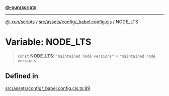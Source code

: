 [**@-xun/scripts**](../../../../../README.md)

***

[@-xun/scripts](../../../../../README.md) / [src/assets/config/\_babel.config.cjs](../README.md) / NODE\_LTS

# Variable: NODE\_LTS

> `const` **NODE\_LTS**: `"maintained node versions"` = `'maintained node versions'`

## Defined in

[src/assets/config/\_babel.config.cjs.ts:89](https://github.com/Xunnamius/xscripts/blob/2521de366121a50ffeca631b4ec62db9c60657e5/src/assets/config/_babel.config.cjs.ts#L89)
